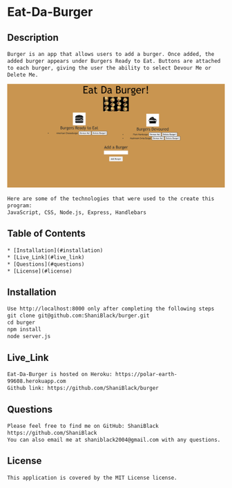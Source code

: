 # Eat-Da-Burger
## Description
    Burger is an app that allows users to add a burger. Once added, the added burger appears under Burgers Ready to Eat. Buttons are attached to each burger, giving the user the ability to select Devour Me or Delete Me.

![Screenshot](public/assets/img/app_screenshot.png)


    Here are some of the technologies that were used to the create this program:
    JavaScript, CSS, Node.js, Express, Handlebars
    
## Table of Contents
    * [Installation](#installation)
    * [Live_Link](#live_link)
    * [Questions](#questions)
    * [License](#license)
    
## Installation
    Use http://localhost:8000 only after completing the following steps
    git clone git@github.com:ShaniBlack/burger.git 
    cd burger
    npm install
    node server.js

## Live_Link
    Eat-Da-Burger is hosted on Heroku: https://polar-earth-99608.herokuapp.com
    Github link: https://github.com/ShaniBlack/burger

## Questions
    Please feel free to find me on GitHub: ShaniBlack https://github.com/ShaniBlack
    You can also email me at shaniblack2004@gmail.com with any questions.

## License
    This application is covered by the MIT License license.
  